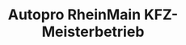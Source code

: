---
title: "Autopro RheinMain KFZ-Meisterbetrieb"
url: /nauheim/autopro-rheinmain-kfz-meisterbetrieb/
shop: Autowerkstatt
---